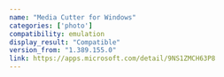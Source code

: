 ```yaml
---
name: "Media Cutter for Windows"
categories: ['photo']
compatibility: emulation
display_result: "Compatible"
version_from: "1.389.155.0"
link: https://apps.microsoft.com/detail/9NS1ZMCH63P8
---
```

